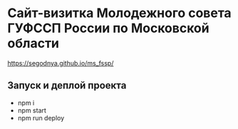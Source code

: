 # Сайт-визитка Молодежного совета ГУФССП России по Московской области

https://segodnya.github.io/ms_fssp/

## Запуск и деплой проекта

- npm i
- npm start
- npm run deploy
